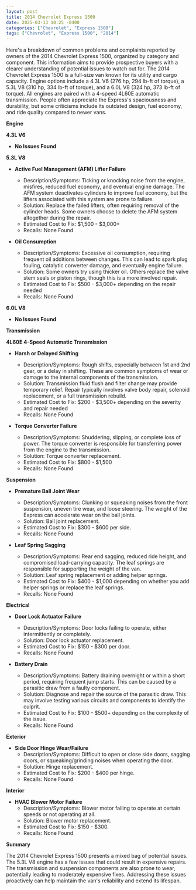 ```yaml
---
layout: post
title: 2014 Chevrolet Express 1500
date: 2025-03-13 10:25 -0400
categories: ["Chevrolet", "Express 1500"]
tags: ["Chevrolet", "Express 1500", "2014"]
---
```

Here's a breakdown of common problems and complaints reported by owners of the 2014 Chevrolet Express 1500, organized by category and component. This information aims to provide prospective buyers with a clearer understanding of potential issues to watch out for. The 2014 Chevrolet Express 1500 is a full-size van known for its utility and cargo capacity. Engine options include a 4.3L V6 (276 hp, 294 lb-ft of torque), a 5.3L V8 (310 hp, 334 lb-ft of torque), and a 6.0L V8 (324 hp, 373 lb-ft of torque). All engines are paired with a 4-speed 4L60E automatic transmission. People often appreciate the Express's spaciousness and durability, but some criticisms include its outdated design, fuel economy, and ride quality compared to newer vans.

**Engine**

**4.3L V6**

*   **No Issues Found**

**5.3L V8**

*   **Active Fuel Management (AFM) Lifter Failure**
    *   Description/Symptoms: Ticking or knocking noise from the engine, misfires, reduced fuel economy, and eventual engine damage. The AFM system deactivates cylinders to improve fuel economy, but the lifters associated with this system are prone to failure.
    *   Solution: Replace the failed lifters, often requiring removal of the cylinder heads. Some owners choose to delete the AFM system altogether during the repair.
    *   Estimated Cost to Fix: $1,500 - $3,000+
    *   Recalls: None Found

*   **Oil Consumption**
    *   Description/Symptoms: Excessive oil consumption, requiring frequent oil additions between changes. This can lead to spark plug fouling, catalytic converter damage, and eventually engine failure.
    *   Solution: Some owners try using thicker oil. Others replace the valve stem seals or piston rings, though this is a more involved repair.
    *   Estimated Cost to Fix: $500 - $3,000+ depending on the repair needed
    *   Recalls: None Found

**6.0L V8**

*   **No Issues Found**

**Transmission**

**4L60E 4-Speed Automatic Transmission**

*   **Harsh or Delayed Shifting**
    *   Description/Symptoms: Rough shifts, especially between 1st and 2nd gear, or a delay in shifting. These are common symptoms of wear or damage to the internal components of the transmission.
    *   Solution: Transmission fluid flush and filter change may provide temporary relief. Repair typically involves valve body repair, solenoid replacement, or a full transmission rebuild.
    *   Estimated Cost to Fix: $200 - $3,500+ depending on the severity and repair needed
    *   Recalls: None Found

*   **Torque Converter Failure**
    *   Description/Symptoms: Shuddering, slipping, or complete loss of power. The torque converter is responsible for transferring power from the engine to the transmission.
    *   Solution: Torque converter replacement.
    *   Estimated Cost to Fix: $800 - $1,500
    *   Recalls: None Found

**Suspension**

*   **Premature Ball Joint Wear**
    *   Description/Symptoms: Clunking or squeaking noises from the front suspension, uneven tire wear, and loose steering. The weight of the Express can accelerate wear on the ball joints.
    *   Solution: Ball joint replacement.
    *   Estimated Cost to Fix: $300 - $600 per side.
    *   Recalls: None Found

*   **Leaf Spring Sagging**
    *   Description/Symptoms: Rear end sagging, reduced ride height, and compromised load-carrying capacity. The leaf springs are responsible for supporting the weight of the van.
    *   Solution: Leaf spring replacement or adding helper springs.
    *   Estimated Cost to Fix: $400 - $1,000 depending on whether you add helper springs or replace the leaf springs.
    *   Recalls: None Found

**Electrical**

*   **Door Lock Actuator Failure**
    *   Description/Symptoms: Door locks failing to operate, either intermittently or completely.
    *   Solution: Door lock actuator replacement.
    *   Estimated Cost to Fix: $150 - $300 per door.
    *   Recalls: None Found

*   **Battery Drain**
    *   Description/Symptoms: Battery draining overnight or within a short period, requiring frequent jump starts. This can be caused by a parasitic draw from a faulty component.
    *   Solution: Diagnose and repair the source of the parasitic draw. This may involve testing various circuits and components to identify the culprit.
    *   Estimated Cost to Fix: $100 - $500+ depending on the complexity of the issue.
    *   Recalls: None Found

**Exterior**

*   **Side Door Hinge Wear/Failure**
    * Description/Symptoms: Difficult to open or close side doors, sagging doors, or squeaking/grinding noises when operating the door.
    * Solution: Hinge replacement.
    * Estimated Cost to Fix: $200 - $400 per hinge.
    * Recalls: None Found

**Interior**

*   **HVAC Blower Motor Failure**
    *   Description/Symptoms: Blower motor failing to operate at certain speeds or not operating at all.
    *   Solution: Blower motor replacement.
    *   Estimated Cost to Fix: $150 - $300.
    *   Recalls: None Found

**Summary**

The 2014 Chevrolet Express 1500 presents a mixed bag of potential issues. The 5.3L V8 engine has a few issues that could result in expensive repairs. The transmission and suspension components are also prone to wear, potentially leading to moderately expensive fixes. Addressing these issues proactively can help maintain the van's reliability and extend its lifespan.

